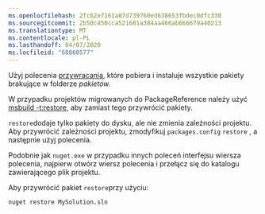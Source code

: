 ```yaml
---
ms.openlocfilehash: 2fc62e7161a07d739760ed638653fbdec0dfc330
ms.sourcegitcommit: 2b50c450cca521681a384aa466ab666679a40213
ms.translationtype: MT
ms.contentlocale: pl-PL
ms.lasthandoff: 04/07/2020
ms.locfileid: "68860577"
---
```

Użyj polecenia [przywracania,](../../reference/cli-reference/cli-ref-restore.md) które pobiera i instaluje wszystkie pakiety brakujące w folderze *pakietów.*

W przypadku projektów migrowanych do PackageReference należy użyć [msbuild -t:restore,](../package-restore.md#restore-using-msbuild) aby zamiast tego przywrócić pakiety.

`restore`dodaje tylko pakiety do dysku, ale nie zmienia zależności projektu. Aby przywrócić zależności projektu, zmodyfikuj `packages.config` `restore` , a następnie użyj polecenia.

Podobnie jak `nuget.exe` w przypadku innych poleceń interfejsu wiersza polecenia, najpierw otwórz wiersz polecenia i przełącz się do katalogu zawierającego plik projektu.

Aby przywrócić pakiet `restore`przy użyciu:

```cli
nuget restore MySolution.sln
```